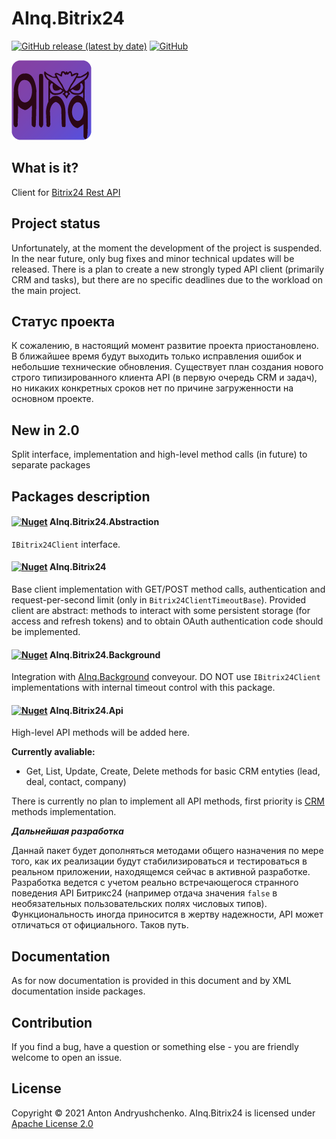 # AInq.Bitrix24

[![GitHub release (latest by date)](https://img.shields.io/github/v/release/andryushchenko/AInq.Bitrix24)](https://github.com/andryushchenko/AInq.Bitrix24/releases) [![GitHub](https://img.shields.io/github/license/andryushchenko/AInq.Bitrix24)](LICENSE)

![AInq](https://raw.githubusercontent.com/andryushchenko/AInq.Bitrix24/main/AInq.png)

## What is it?

Client for [Bitrix24 Rest API](https://dev.1c-bitrix.ru/rest_help/)

## Project status

Unfortunately, at the moment the development of the project is suspended. In the near future, only bug fixes and minor technical updates will be released. There is a plan to create a new strongly typed API client (primarily CRM and tasks), but there are no specific deadlines due to the workload on the main project.

## Статус проекта

К сожалению, в настоящий момент развитие проекта приостановлено. В ближайшее время будут выходить только исправления ошибок и небольшие технические обновления. Существует план создания нового строго типизированного клиента API (в первую очередь CRM и задач), но никаких конкретных сроков нет по причине загруженности на основном проекте.

## New in 2.0

Split interface, implementation and high-level method calls (in future) to separate packages

## Packages description
#### [![Nuget](https://img.shields.io/nuget/v/AInq.Bitrix24.Abstraction)](https://www.nuget.org/packages/AInq.Bitrix24.Abstraction/) AInq.Bitrix24.Abstraction

`IBitrix24Client` interface.

#### [![Nuget](https://img.shields.io/nuget/v/AInq.Bitrix24)](https://www.nuget.org/packages/AInq.Bitrix24/) AInq.Bitrix24

Base client implementation with GET/POST method calls, authentication and request-per-second limit (only in `Bitrix24ClientTimeoutBase`).
Provided client are abstract: methods to interact with some persistent storage (for access and refresh tokens) and to obtain OAuth authentication code should be implemented.

#### [![Nuget](https://img.shields.io/nuget/v/AInq.Bitrix24.Background)](https://www.nuget.org/packages/AInq.Bitrix24.Background/) AInq.Bitrix24.Background

Integration with [AInq.Background](https://github.com/andryushchenko/AInq.Background) conveyour.
DO NOT use `IBitrix24Client` implementations with internal timeout control with this package.

#### [![Nuget](https://img.shields.io/nuget/v/AInq.Bitrix24.Api)](https://www.nuget.org/packages/AInq.Bitrix24.Background/) AInq.Bitrix24.Api

High-level API methods will be added here.

**Currently avaliable:**
- Get, List, Update, Create, Delete methods for basic CRM entyties (lead, deal, contact, company)

There is currently no plan to implement all API methods, first priority is [CRM](https://dev.1c-bitrix.ru/rest_help/crm/index.php) methods implementation.

***Дальнейшая разработка***

Даннай пакет будет дополняться методами общего назначения по мере того, как их реализации будут стабилизироваться и тестироваться в реальном приложении, находящемся сейчас в активной разработке. Разработка ведется с учетом реально встречающегося странного поведения API Битрикс24 (например отдача значения `false` в необязательных пользовательских полях числовых типов). Функциональность иногда приносится в жертву надежности, API может отличаться от официального. Таков путь.

## Documentation

As for now documentation is provided in this document and by XML documentation inside packages.

## Contribution

If you find a bug, have a question or something else - you are friendly welcome to open an issue.

## License
Copyright © 2021 Anton Andryushchenko. AInq.Bitrix24 is licensed under [Apache License 2.0](LICENSE)
